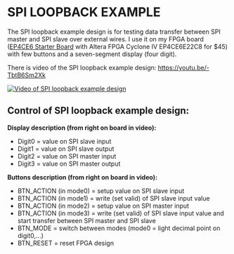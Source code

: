 # SPI LOOPBACK EXAMPLE

The SPI loopback example design is for testing data transfer between SPI master and SPI slave over external wires.
I use it on my FPGA board ([EP4CE6 Starter Board](http://www.ebay.com/itm/111975895262) with Altera FPGA Cyclone IV EP4CE6E22C8 for $45) with few buttons and a seven-segment display (four digit).

There is video of the SPI loopback example design: https://youtu.be/-TbtB6Sm2Xk

[![Video of SPI loopback example design](https://img.youtube.com/vi/-TbtB6Sm2Xk/0.jpg)](https://youtu.be/-TbtB6Sm2Xk)

## Control of SPI loopback example design:

**Display description (from right on board in video):**

* Digit0 = value on SPI slave input
* Digit1 = value on SPI slave output
* Digit2 = value on SPI master input
* Digit3 = value on SPI master output

**Buttons description (from right on board in video):**

* BTN_ACTION (in mode0) = setup value on SPI slave input
* BTN_ACTION (in mode1) = write (set valid) of SPI slave input value
* BTN_ACTION (in mode2) = setup value on SPI master input
* BTN_ACTION (in mode3) = write (set valid) of SPI slave input value and start transfer between SPI master and SPI slave
* BTN_MODE = switch between modes (mode0 = light decimal point on digit0,...)
* BTN_RESET = reset FPGA design

